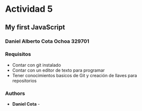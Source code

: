 # Actividad 5
## My first JavaScript
### Daniel Alberto Cota Ochoa 329701

### Requisitos

- Contar con git instalado 
- Contar con un editor de texto para programar
- Tener conocimientos basicos de Git y creación de llaves para repositorios

### Authors
* **Daniel Cota** - 


